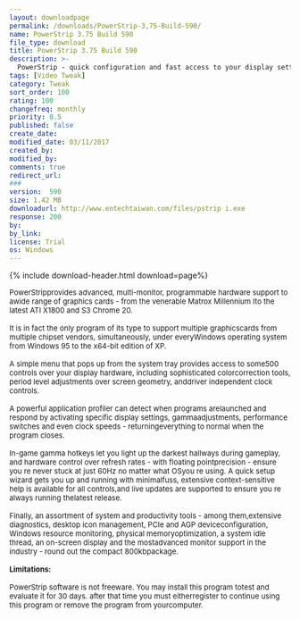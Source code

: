 ```yaml
---
layout: downloadpage
permalink: /downloads/PowerStrip-3,75-Build-590/
name: PowerStrip 3.75 Build 590
file_type: download
title: PowerStrip 3.75 Build 590
description: >-
  PowerStrip - quick configuration and fast access to your display settings
tags: [Video Tweak]
category: Tweak
sort_order: 100
rating: 100
changefreq: monthly
priority: 0.5
published: false
create_date:
modified_date: 03/11/2017
created_by:
modified_by:
comments: true
redirect_url:
###
version:  590
size: 1.42 MB
downloadurl: http://www.entechtaiwan.com/files/pstrip i.exe
response: 200
by:
by_link:
license: Trial
os: Windows
---
```


{% include download-header.html download=page%}

<p style="fix-download-text !important">
<p><font size="2"><p>PowerStripprovides advanced, multi-monitor, programmable hardware support to awide range of graphics cards - from the venerable Matrox Millennium Ito the latest ATI X1800 and S3 Chrome 20. <br />
<br />
It is in fact the only program of its type to support multiple graphicscards from multiple chipset vendors, simultaneously, under everyWindows operating system from Windows 95 to the x64-bit edition of XP. <br />
<br />
A simple menu that pops up from the system tray provides access to some500 controls over your display hardware, including sophisticated colorcorrection tools, period level adjustments over screen geometry, anddriver independent clock controls. <br />
<br />
A powerful application profiler can detect when programs arelaunched and respond by activating specific display settings, gammaadjustments, performance switches and even clock speeds - returningeverything to normal when the program closes. <br />
<br />
In-game gamma hotkeys let you light up the darkest hallways during gameplay, and hardware control over refresh rates - with floating pointprecision - ensure you re never stuck at just 60Hz no matter what OSyou re using. A quick setup wizard gets you up and running with minimalfuss, extensive context-sensitive help is available for all controls,and live updates are supported to ensure you re always running thelatest release. <br />
<br />
Finally, an assortment of system and productivity tools - among them,extensive diagnostics, desktop icon management, PCIe and AGP deviceconfiguration, Windows resource monitoring, physical memoryoptimization, a system idle thread, an on-screen display and the mostadvanced monitor support in the industry - round out the compact 800kbpackage.<br />
<br />
<span><strong>Limitations:</strong></span><br />
<br />
PowerStrip software is not freeware. You may install this program totest and evaluate it for 30 days. after that time you must eitherregister to continue using this program or remove the program from yourcomputer.</p></p></p>
